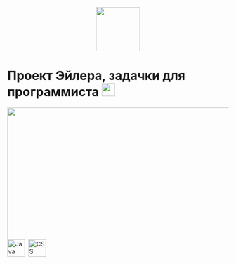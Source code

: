 <div id="header" align="center">
  <img src="https://i.gifer.com/G0yR.gif" width="100"/>
</div>
<h1>
  Проект Эйлера, задачки для программиста
  <img src="https://media.giphy.com/media/hvRJCLFzcasrR4ia7z/giphy.gif" width="30px"/>
</h1>
<div align="center">
  <img src="https://media.giphy.com/media/dWesBcTLavkZuG35MI/giphy.gif" width="600" height="300"/>
</div>
<div>
  <img src="https://cdn.icon-icons.com/icons2/1381/PNG/512/java_93883.png" title="Java" alt="Java" width="40" height="40"/>&nbsp;
  <img src="https://cdn-icons-png.flaticon.com/512/1051/1051277.png"  title="HTML, CSS3" alt="CSS" width="40" height="40"/>&nbsp;
  
</div>
